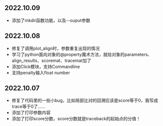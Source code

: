 ## 2022.10.09
- 添加了mkdir函数功能，以及--ouput参数

## 2022.10.08
- 修复了调用plot_align时，参数重复出现的情况
- 学习了python面向对象的@property魔术方法，就给对象的parameters、align_results、scoremat、tracemat加了
- 添加Click模块，支持Commandline
- 支持penalty输入float number

## 2022.10.07

* 修复了代码里的一些小bug，比如局部比对的回溯应该是score等于0，我写成trace等于0了……
* 添加了打印参数内容
* 添加了打印score分数，score分数就是traceback的起始点的分值！